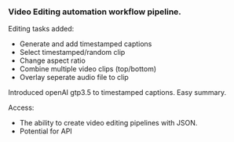 ### Video Editing automation workflow pipeline.

Editing tasks added:

* Generate and add timestamped captions
* Select timestamped/random clip
* Change aspect ratio
* Combine multiple video clips (top/bottom)
* Overlay seperate audio file to clip

Introduced openAI gtp3.5 to timestamped captions. Easy summary.

Access:

* The ability to create video editing pipelines with JSON.
* Potential for API